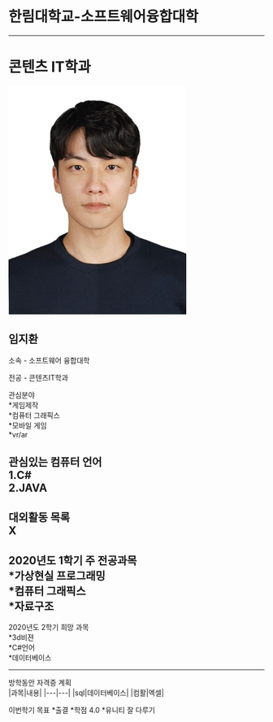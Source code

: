 # 한림대학교-소프트웨어융합대학
---
# 콘텐츠 IT학과
![이력서사진](ljh.jpg)   

임지환
---
소속 - 소프트웨어 융합대학

전공 - 콘텐츠IT학과

관심분야   
*게임제작   
*컴퓨터 그래픽스   
*모바일 게임   
*vr/ar    

관심있는 컴퓨터 언어   
1.C#   
2.JAVA   
---
대외활동 목록   
X
---
2020년도 1학기 주 전공과목   
*가상현실 프로그래밍   
*컴퓨터 그래픽스      
*자료구조   
---
2020년도 2학기 희망 과목   
*3d비젼   
*C#언어   
*데이터베이스   


---
방학동안 자격증 계획   
|과목|내용|
|---|---|
|sql|데이터베이스|
|컴활|엑셀|

이번학기 목표
*출결
*학점 4.0
*유니티 잘 다루기






